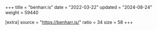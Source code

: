 +++
title = "benharr.is"
date = "2022-03-22"
updated = "2024-08-24"
weight = 59440

[extra]
source = "https://benharr.is/"
ratio = 34
size = 58
+++
